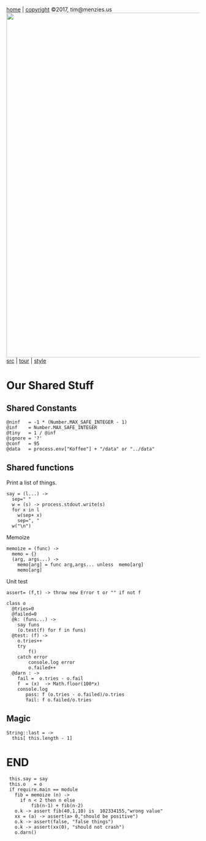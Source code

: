 [home](http://tiny.cc/koff) |
[copyright](https://github.com/koffee/script/blob/master/LICENSE.md) &copy;2017, tim&commat;menzies.us<br>
[<img width=900 src=https://raw.githubusercontent.com/koffee/script/master/img/head.jpg>](http://tiny.cc/koff)<br>
[src](https://github.com/koffee/script/tree/master/lib) |
[tour](https://github.com/koffee/script/blob/master/docs/TOUR.md) |
[style](https://github.com/koffee/script/blob/master/docs/STYLE.md) 

# Our Shared Stuff

## Shared Constants

    @ninf   = -1 * (Number.MAX_SAFE_INTEGER - 1)
    @inf    = Number.MAX_SAFE_INTEGER
    @tiny   = 1 / @inf
    @ignore = '?'
    @conf   = 95
    @data   = process.env["Koffee"] + "/data" or "../data"

## Shared functions

Print a list of things.

    say = (l...) ->
      sep=" "
      w = (s) -> process.stdout.write(s)
      for x in l
        w(sep+ x)
        sep=", "
      w("\n")

Memoize

    memoize = (func) ->
      memo = {}
      (arg, args...) ->
        memo[arg] = func arg,args... unless  memo[arg]
        memo[arg]

Unit test 

    assert= (f,t) -> throw new Error t or "" if not f

    class o
      @tries=0
      @failed=0
      @k: (funs...) ->
        say funs
        (o.test(f) for f in funs)
      @test: (f) ->
        o.tries++
        try
            f()
        catch error
            console.log error
            o.failed++
      @darn : ->
        fail =  o.tries - o.fail
        f  = (x)  -> Math.floor(100*x)
        console.log
           pass: f (o.tries - o.failed)/o.tries
           fail: f o.failed/o.tries

## Magic

    String::last = ->
      this[ this.length - 1]

# END
 
     this.say = say
     this.o   = o
     if require.main == module
       fib = memoize (n) ->
         if n < 2 then n else
             fib(n-1) + fib(n-2)
       o.k -> assert fib(40,1,10) is  102334155,"wrong value"
       xx = (a) -> assert(a> 0,"should be positive")
       o.k -> assert(false, "false things")
       o.k -> assert(xx(0), "should not crash")
       o.darn()

